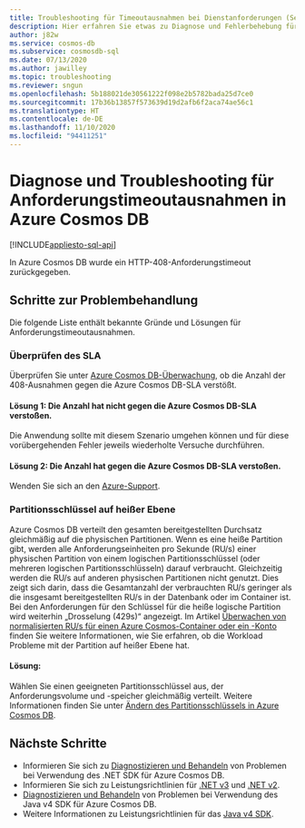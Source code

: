 ```yaml
---
title: Troubleshooting für Timeoutausnahmen bei Dienstanforderungen (Service Requests) in Azure Cosmos DB
description: Hier erfahren Sie etwas zu Diagnose und Fehlerbehebung für Timeoutausnahmen bei Dienstanforderungen (Service Requests) in Azure Cosmos DB.
author: j82w
ms.service: cosmos-db
ms.subservice: cosmosdb-sql
ms.date: 07/13/2020
ms.author: jawilley
ms.topic: troubleshooting
ms.reviewer: sngun
ms.openlocfilehash: 5b188021de30561222f098e2b5782bada25d7ce0
ms.sourcegitcommit: 17b36b13857f573639d19d2afb6f2aca74ae56c1
ms.translationtype: HT
ms.contentlocale: de-DE
ms.lasthandoff: 11/10/2020
ms.locfileid: "94411251"
---
```

# <a name="diagnose-and-troubleshoot-azure-cosmos-db-request-timeout-exceptions"></a>Diagnose und Troubleshooting für Anforderungstimeoutausnahmen in Azure Cosmos DB
[!INCLUDE[appliesto-sql-api](includes/appliesto-sql-api.md)]

In Azure Cosmos DB wurde ein HTTP-408-Anforderungstimeout zurückgegeben.

## <a name="troubleshooting-steps"></a>Schritte zur Problembehandlung
Die folgende Liste enthält bekannte Gründe und Lösungen für Anforderungstimeoutausnahmen.

### <a name="check-the-sla"></a>Überprüfen des SLA
Überprüfen Sie unter [Azure Cosmos DB-Überwachung](monitor-cosmos-db.md), ob die Anzahl der 408-Ausnahmen gegen die Azure Cosmos DB-SLA verstößt.

#### <a name="solution-1-it-didnt-violate-the-azure-cosmos-db-sla"></a>Lösung 1: Die Anzahl hat nicht gegen die Azure Cosmos DB-SLA verstoßen.
Die Anwendung sollte mit diesem Szenario umgehen können und für diese vorübergehenden Fehler jeweils wiederholte Versuche durchführen.

#### <a name="solution-2-it-did-violate-the-azure-cosmos-db-sla"></a>Lösung 2: Die Anzahl hat gegen die Azure Cosmos DB-SLA verstoßen.
Wenden Sie sich an den [Azure-Support](https://aka.ms/azure-support).
 
### <a name="hot-partition-key"></a>Partitionsschlüssel auf heißer Ebene
Azure Cosmos DB verteilt den gesamten bereitgestellten Durchsatz gleichmäßig auf die physischen Partitionen. Wenn es eine heiße Partition gibt, werden alle Anforderungseinheiten pro Sekunde (RU/s) einer physischen Partition von einem logischen Partitionsschlüssel (oder mehreren logischen Partitionsschlüsseln) darauf verbraucht. Gleichzeitig werden die RU/s auf anderen physischen Partitionen nicht genutzt. Dies zeigt sich darin, dass die Gesamtanzahl der verbrauchten RU/s geringer als die insgesamt bereitgestellten RU/s in der Datenbank oder im Container ist. Bei den Anforderungen für den Schlüssel für die heiße logische Partition wird weiterhin „Drosselung (429s)“ angezeigt. Im Artikel [Überwachen von normalisierten RU/s für einen Azure Cosmos-Container oder ein -Konto](monitor-normalized-request-units.md) finden Sie weitere Informationen, wie Sie erfahren, ob die Workload Probleme mit der Partition auf heißer Ebene hat. 

#### <a name="solution"></a>Lösung:
Wählen Sie einen geeigneten Partitionsschlüssel aus, der Anforderungsvolume und -speicher gleichmäßig verteilt. Weitere Informationen finden Sie unter [Ändern des Partitionsschlüssels in Azure Cosmos DB](https://devblogs.microsoft.com/cosmosdb/how-to-change-your-partition-key/).

## <a name="next-steps"></a>Nächste Schritte
* Informieren Sie sich zu [Diagnostizieren und Behandeln](troubleshoot-dot-net-sdk.md) von Problemen bei Verwendung des .NET SDK für Azure Cosmos DB.
* Informieren Sie sich zu Leistungsrichtlinien für [.NET v3](performance-tips-dotnet-sdk-v3-sql.md) und [.NET v2](performance-tips.md).
* [Diagnostizieren und Behandeln](troubleshoot-java-sdk-v4-sql.md) von Problemen bei Verwendung des Java v4 SDK für Azure Cosmos DB.
* Weitere Informationen zu Leistungsrichtlinien für das [Java v4 SDK](performance-tips-java-sdk-v4-sql.md).